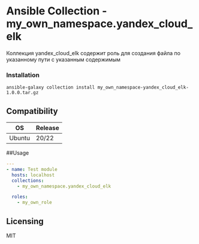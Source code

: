 # Ansible Collection - my_own_namespace.yandex_cloud_elk

Коллекция yandex_cloud_elk содержит роль для создания файла по указанному пути с указанным содержимым


### Installation

```ignorelang
ansible-galaxy collection install my_own_namespace-yandex_cloud_elk-1.0.0.tar.gz
```

## Compatibility 
| OS     | Release |
|--------|---------|
| Ubuntu | 20/22   |


##Usage

```yaml
---
- name: Test module
  hosts: localhost
  collections:
    - my_own_namespace.yandex_cloud_elk

  roles:
    - my_own_role
```

## Licensing

MIT

